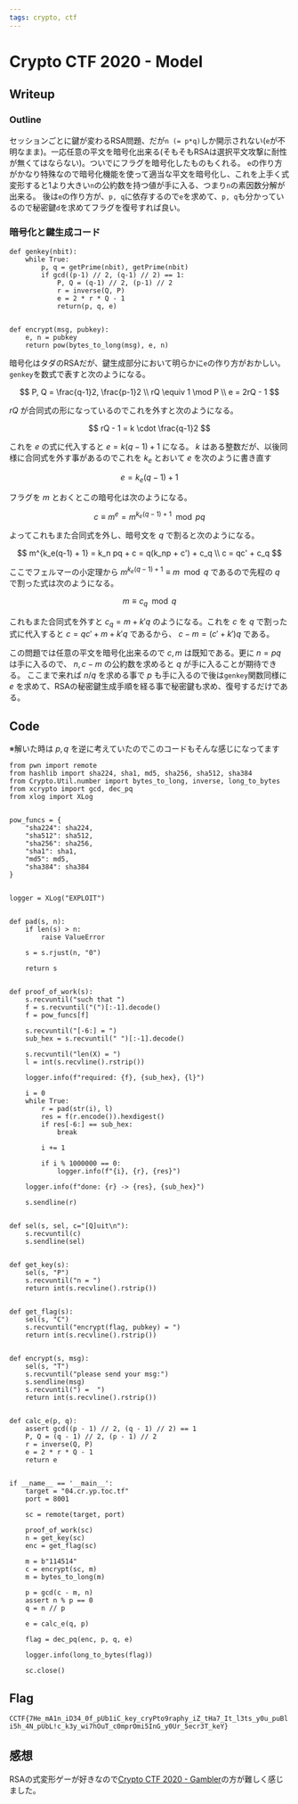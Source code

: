 ```yaml
---
tags: crypto, ctf
---
```


# Crypto CTF 2020 - Model

## Writeup

### Outline

セッションごとに鍵が変わるRSA問題、だが`n (= p*q)`しか開示されない(`e`が不明なまま)。一応任意の平文を暗号化出来る(そもそもRSAは選択平文攻撃に耐性が無くてはならない)。ついでにフラグを暗号化したものもくれる。
`e`の作り方がかなり特殊なので暗号化機能を使って適当な平文を暗号化し、これを上手く式変形すると1より大きい`n`の公約数を持つ値が手に入る、つまり`n`の素因数分解が出来る。
後は`e`の作り方が、`p, q`に依存するので`e`を求めて、`p, q`も分かっているので秘密鍵`d`を求めてフラグを復号すれば良い。

### 暗号化と鍵生成コード

```python=
def genkey(nbit):
    while True:
        p, q = getPrime(nbit), getPrime(nbit)
        if gcd((p-1) // 2, (q-1) // 2) == 1:
            P, Q = (q-1) // 2, (p-1) // 2
            r = inverse(Q, P)
            e = 2 * r * Q - 1
            return(p, q, e)


def encrypt(msg, pubkey):
    e, n = pubkey
    return pow(bytes_to_long(msg), e, n)
```

暗号化はタダのRSAだが、鍵生成部分において明らかに`e`の作り方がおかしい。`genkey`を数式で表すと次のようになる。

$$
P, Q = \frac{q-1}2, \frac{p-1}2 \\
rQ \equiv 1 \mod P \\
e = 2rQ - 1
$$

$rQ$ が合同式の形になっているのでこれを外すと次のようになる。

$$
rQ - 1 = k \cdot \frac{q-1}2
$$

これを $e$ の式に代入すると $e = k(q-1) + 1$ になる。 $k$ はある整数だが、以後同様に合同式を外す事があるのでこれを $k_e$ とおいて $e$ を次のように書き直す

$$
e = k_e(q-1) + 1
$$

フラグを $m$ とおくとこの暗号化は次のようになる。

$$
c \equiv m^e = m^{k_e(q-1) + 1} \mod pq
$$

よってこれもまた合同式を外し、暗号文を $q$ で割ると次のようになる。

$$
m^{k_e(q-1) + 1} = k_n pq + c = q(k_np + c') + c_q \\
c = qc' + c_q
$$

ここでフェルマーの小定理から $m^{k_e(q-1) + 1} \equiv m \mod q$ であるので先程の $q$ で割った式は次のようになる。

$$
m \equiv c_q \mod q
$$

これもまた合同式を外すと $c_q = m + k'q$ のようになる。これを $c$ を $q$ で割った式に代入すると $c = qc' + m + k'q$ であるから、 $c - m = (c' + k')q$ である。

この問題では任意の平文を暗号化出来るので $c, m$ は既知である。更に $n = pq$ は手に入るので、 $n, c-m$ の公約数を求めると $q$ が手に入ることが期待できる。
ここまで来れば $n / q$ を求める事で $p$ も手に入るので後は`genkey`関数同様に $e$ を求めて、RSAの秘密鍵生成手順を経る事で秘密鍵も求め、復号するだけである。

## Code

※解いた時は $p, q$ を逆に考えていたのでこのコードもそんな感じになってます

```python=
from pwn import remote
from hashlib import sha224, sha1, md5, sha256, sha512, sha384
from Crypto.Util.number import bytes_to_long, inverse, long_to_bytes
from xcrypto import gcd, dec_pq
from xlog import XLog


pow_funcs = {
    "sha224": sha224,
    "sha512": sha512,
    "sha256": sha256,
    "sha1": sha1,
    "md5": md5,
    "sha384": sha384
}


logger = XLog("EXPLOIT")


def pad(s, n):
    if len(s) > n:
        raise ValueError

    s = s.rjust(n, "0")

    return s


def proof_of_work(s):
    s.recvuntil("such that ")
    f = s.recvuntil("(")[:-1].decode()
    f = pow_funcs[f]

    s.recvuntil("[-6:] = ")
    sub_hex = s.recvuntil(" ")[:-1].decode()

    s.recvuntil("len(X) = ")
    l = int(s.recvline().rstrip())

    logger.info(f"required: {f}, {sub_hex}, {l}")

    i = 0
    while True:
        r = pad(str(i), l)
        res = f(r.encode()).hexdigest()
        if res[-6:] == sub_hex:
            break

        i += 1

        if i % 1000000 == 0:
            logger.info(f"{i}, {r}, {res}")

    logger.info(f"done: {r} -> {res}, {sub_hex}")

    s.sendline(r)


def sel(s, sel, c="[Q]uit\n"):
    s.recvuntil(c)
    s.sendline(sel)


def get_key(s):
    sel(s, "P")
    s.recvuntil("n = ")
    return int(s.recvline().rstrip())


def get_flag(s):
    sel(s, "C")
    s.recvuntil("encrypt(flag, pubkey) = ")
    return int(s.recvline().rstrip())


def encrypt(s, msg):
    sel(s, "T")
    s.recvuntil("please send your msg:")
    s.sendline(msg)
    s.recvuntil(") =  ")
    return int(s.recvline().rstrip())


def calc_e(p, q):
    assert gcd((p - 1) // 2, (q - 1) // 2) == 1
    P, Q = (q - 1) // 2, (p - 1) // 2
    r = inverse(Q, P)
    e = 2 * r * Q - 1
    return e


if __name__ == '__main__':
    target = "04.cr.yp.toc.tf"
    port = 8001

    sc = remote(target, port)

    proof_of_work(sc)
    n = get_key(sc)
    enc = get_flag(sc)

    m = b"114514"
    c = encrypt(sc, m)
    m = bytes_to_long(m)

    p = gcd(c - m, n)
    assert n % p == 0
    q = n // p

    e = calc_e(q, p)

    flag = dec_pq(enc, p, q, e)

    logger.info(long_to_bytes(flag))

    sc.close()

```

## Flag

`CCTF{7He_mA1n_iD34_0f_pUb1iC_key_cryPto9raphy_iZ_tHa7_It_l3ts_y0u_puBli5h_4N_pUbL!c_k3y_wi7hOuT_c0mprOmi5InG_y0Ur_5ecr3T_keY}`

## 感想

RSAの式変形ゲーが好きなので[Crypto CTF 2020 - Gambler](/@Xornet/Sk1eXeKNP)の方が難しく感じました。